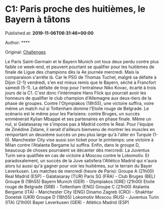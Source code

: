 
# C1: Paris proche des huitièmes, le Bayern à tâtons

Published at: **2019-11-06T06:31:46+00:00**

Author: ****

Original: [Challenges](https://www.challenges.fr/sport/c1-paris-proche-des-huitiemes-le-bayern-a-tatons_683340)

Le Paris Saint-Germain et le Bayern Munich ont tous deux perdu contre plus faible ce week-end, et peuvent pourtant se qualifier pour les huitièmes de finale de Ligue des champions dès la 4e journée mercredi. Mais la comparaison s'arrête là.
Car le PSG de Thomas Tuchel, malgré sa défaite à Dijon (2-1) vendredi, s'en est mieux remis que le Bayern, séché à Francfort samedi (5-1). La défaite de trop pour l'entraîneur Niko Kovac, écarté à trois jours de la C1.
C'est donc l'intérimaire Hans Flick qui pourrait avoir les honneurs de qualifier le club champion d'Allemagne aux deux-tiers de la phase de groupes.
Contre l'Olympiakos (18h55), une victoire suffira, voire même un match nul si Tottenham domine l'Etoile rouge de Belgrade.
Le scénario est le même pour les Parisiens: contre Bruges, un succès emmènerait Kylian Mbappé et ses partenaires en phase finale. Même un nul, si Galatasaray ne s'impose pas à Madrid contre le Real.
Pour l'équipe de Zinédine Zidane, il serait d'ailleurs bienvenu de montrer les muscles en remportant un deuxième succès un peu plus large qu'à l'aller en Turquie (1-0).
Manchester City vise aussi son ticket pour le printemps: une victoire à Milan contre l'Atalanta Bergame lui suffira.
Enfin, dans le groupe D, beaucoup de choses pourraient se décanter dès mercredi. La Juventus Turin sera qualifiée en cas de victoire à Moscou contre le Lokomotiv. Et paradoxalement, un succès de la Juve satisfera l'Atlético Madrid qui n'aura alors lui aussi qu'à gagner pour voir les huitièmes, sur le terrain du Bayer Leverkusen.
Les matches de mercredi (heure de Paris):
Groupe A
(21h00) Real Madrid (ESP) - Galatasaray (TUR)
Paris SG (FRA) - Club Bruges (BEL)
Groupe B
(18h55) Bayern Munich (GER) - Olympiakos (GRE)
(21h00) Etoile rouge de Belgrade (SRB) - Tottenham (ENG)
Groupe C
(21h00) Atalanta Bergame (ITA) - Manchester City (ENG)
Dinamo Zagreb (CRO) - Shakhtar Donetsk (UKR)
Groupe D
(18h55) Lokomotiv Moscou (RUS) - Juventus Turin (ITA)
(21h00) Bayer Leverkusen (GER) - Atlético Madrid (ESP)
